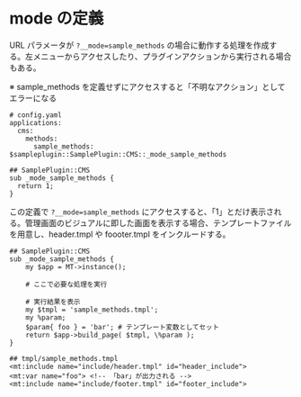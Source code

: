 # mode の定義

URL パラメータが `?__mode=sample_methods` の場合に動作する処理を作成する。左メニューからアクセスしたり、プラグインアクションから実行される場合もある。

※ sample_methods を定義せずにアクセスすると「不明なアクション」としてエラーになる

```
# config.yaml
applications:
  cms:
    methods:
      sample_methods: $sampleplugin::SamplePlugin::CMS::_mode_sample_methods
```

```
## SamplePlugin::CMS
sub _mode_sample_methods {
  return 1;
}
```

この定義で `?__mode=sample_methods` にアクセスすると、「1」とだけ表示される。管理画面のビジュアルに即した画面を表示する場合、テンプレートファイルを用意し、header.tmpl や foooter.tmpl をインクルードする。

```
## SamplePlugin::CMS
sub _mode_sample_methods {
    my $app = MT->instance();

    # ここで必要な処理を実行

    # 実行結果を表示
    my $tmpl = 'sample_methods.tmpl';
    my %param;
    $param{ foo } = 'bar'; # テンプレート変数としてセット
    return $app->build_page( $tmpl, \%param );
}
```

```
## tmpl/sample_methods.tmpl
<mt:include name="include/header.tmpl" id="header_include">
<mt:var name="foo"> <!-- 「bar」が出力される -->
<mt:include name="include/footer.tmpl" id="footer_include">
```
